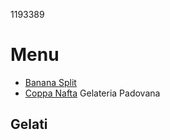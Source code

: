 1193389
# Menu 
- [Banana Split](./gelati/banana_split.md)
- [Coppa Nafta](./gelati/coppa_nafta.md)
Gelateria Padovana
## Gelati

